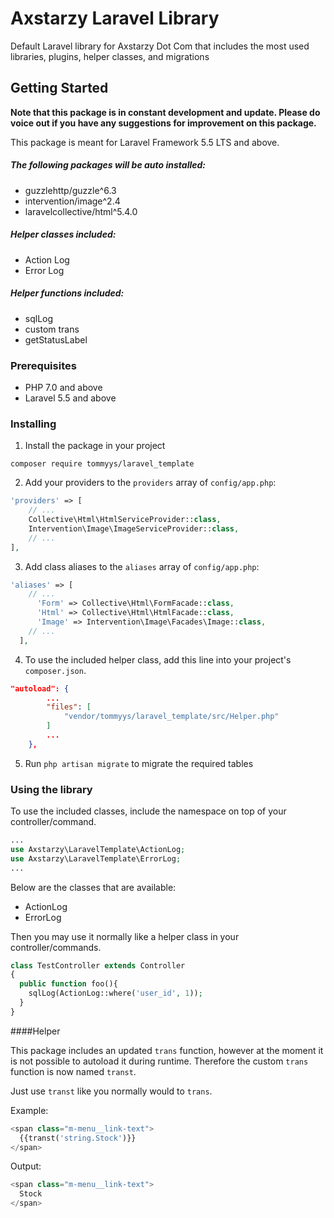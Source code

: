 # Axstarzy Laravel Library

Default Laravel library for Axstarzy Dot Com that includes the most used libraries, plugins, helper classes, and migrations

## Getting Started

**Note that this package is in constant development and update. Please do voice out if you have any suggestions for improvement on this package.**

This package is meant for Laravel Framework 5.5 LTS and above.

##### The following packages will be auto installed:
- guzzlehttp/guzzle^6.3
- intervention/image^2.4
- laravelcollective/html^5.4.0

##### Helper classes included:
- Action Log
- Error Log

##### Helper functions included:
- sqlLog
- custom trans
- getStatusLabel

### Prerequisites

- PHP 7.0 and above
- Laravel 5.5 and above

### Installing

1. Install the package in your project
```
composer require tommyys/laravel_template
```

2. Add your providers to the `providers` array of `config/app.php`:
```php
'providers' => [
    // ...
    Collective\Html\HtmlServiceProvider::class,
    Intervention\Image\ImageServiceProvider::class,
    // ...
],
```

3. Add class aliases to the `aliases` array of `config/app.php`:
```php
'aliases' => [
    // ...
      'Form' => Collective\Html\FormFacade::class,
      'Html' => Collective\Html\HtmlFacade::class,
      'Image' => Intervention\Image\Facades\Image::class,
    // ...
  ],
```

4. To use the included helper class, add this line into your project's `composer.json`.

```json
"autoload": {
        ...
        "files": [
            "vendor/tommyys/laravel_template/src/Helper.php"
        ]
        ...
    },
```

5. Run `php artisan migrate` to migrate the required tables

### Using the library

To use the included classes, include the namespace on top of your controller/command.

```php
...
use Axstarzy\LaravelTemplate\ActionLog;
use Axstarzy\LaravelTemplate\ErrorLog;
...
```

Below are the classes that are available:
- ActionLog
- ErrorLog

Then you may use it normally like a helper class in your controller/commands.

```php
class TestController extends Controller
{
  public function foo(){
    sqlLog(ActionLog::where('user_id', 1));
  }
}
```

####Helper

This package includes an updated `trans` function, however at the moment it is not possible to autoload it during runtime. Therefore the custom `trans` function is now named `transt`.

Just use `transt` like you normally would to `trans`.

Example:
```php
<span class="m-menu__link-text">
  {{transt('string.Stock')}}
</span>
```

Output:
```php
<span class="m-menu__link-text">
  Stock
</span>
```
